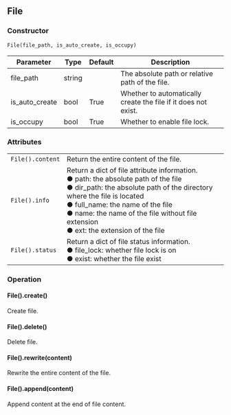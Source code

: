 ## File

### Constructor

```python
File(file_path, is_auto_create, is_occupy)
```

| Parameter      | Type   | Default | Description                                                  |
| -------------- | ------ | ------- | ------------------------------------------------------------ |
| file_path      | string |         | The absolute path or relative path of the file.              |
| is_auto_create | bool   | True    | Whether to automatically create the file if it does not exist. |
| is_occupy      | bool   | True    | Whether to enable file lock.                                 |

### Attributes

<table>
    <tr>
    	<td><code>File().content</code></td>
        <td>Return the entire content of the file.</td>
    </tr>
    <tr>
    	<td><code>File().info</code></td>
        <td>Return a dict of file attribute information.</br>● path: the absolute path of the file</br>● dir_path: the absolute path of the directory where the file is located</br>● full_name: the name of the file</br>● name: the name of the file without file extension</br>● ext: the extension of the file</td>
    </tr>
	<tr>
		<td><code>File().status</code></td>
        <td>Return a dict of file status information.</br>● file_lock: whether file lock is on</br>● exist: whether the file exist</td>
	</tr>
</table>



### Operation

#### File().create()

Create file.

#### File().delete()

Delete file.

#### File().rewrite(content)

Rewrite the entire content of the file. 

#### File().append(content)

Append content at the end of file content.
